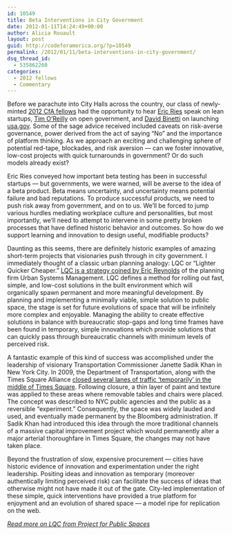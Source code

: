 ```yaml
---
id: 10549
title: Beta Interventions in City Government
date: 2012-01-11T14:24:49+00:00
author: Alicia Rouault
layout: post
guid: http://codeforamerica.org/?p=10549
permalink: /2012/01/11/beta-interventions-in-city-government/
dsq_thread_id:
  - 535862260
categories:
  - 2012 fellows
  - Commentary
---
```

Before we parachute into City Halls across the country, our class of newly-minted <a href="http://codeforamerica.org/2012-fellows/" target="_blank">2012 CfA fellows</a> had the opportunity to hear <a href="http://theleanstartup.com/" target="_blank">Eric Ries</a> speak on lean startups, <a href="http://radar.oreilly.com/tim/" target="_blank">Tim O&#8217;Reilly</a> on open government, and <a href="http://davidbinetti.com/" target="_blank">David Binetti</a> on launching <a href="http://www.usa.gov/" target="_blank">usa.gov</a>. Some of the sage advice received included caveats on risk-averse governance, power derived from the act of saying &#8220;No&#8221; and the importance of platform thinking. As we approach an exciting and challenging sphere of potential red-tape, blockades, and risk aversion — can we foster innovative, low-cost projects with quick turnarounds in government? Or do such models already exist?

Eric Ries conveyed how important beta testing has been in successful startups — but governments, we were warned, will be averse to the idea of a beta product. Beta means uncertainty, and uncertainty means potential failure and bad reputations. To produce successful products, we need to push risk away from government, and on to us. We&#8217;ll be forced to jump various hurdles mediating workplace culture and personalities, but most importantly, we&#8217;ll need to attempt to intervene in some pretty broken processes that have defined historic behavior and outcomes. So how do we support learning and innovation to design useful, modifiable products?

Daunting as this seems, there are definitely historic examples of amazing short-term projects that visionaries push through in city government. I immediately thought of a classic urban planning analogy: LQC or &#8220;Lighter Quicker Cheaper.&#8221; <a href="http://www.pps.org/uncategorized/eric-reynolds-master-of-low-cost-high-return-public-space-interventions-in-london-and-nyc/" target="_blank">LQC is a strategy coined by Eric Reynolds</a> of the planning firm Urban Systems Management. LQC defines a method for rolling out fast, simple, and low-cost solutions in the built environment which will organically spawn permanent and more meaningful development. By planning and implementing a minimally viable, simple solution to public space, the stage is set for future evolutions of space that will be infinitely more complex and enjoyable. Managing the ability to create effective solutions in balance with bureaucratic stop-gaps and long time frames have been found in temporary, simple innovations which provide solutions that can quickly pass through bureaucratic channels with minimum levels of perceived risk.

A fantastic example of this kind of success was accomplished under the leadership of visionary Transportation Commissioner Janette Sadik Khan in New York City. In 2009, the Department of Transportation, along with the Times Square Alliance <a href="http://nymag.com/news/features/56794/" target="_blank">closed several lanes of traffic &#8216;temporarily&#8217; in the middle of Times Square</a>. Following closure, a thin layer of paint and texture was applied to these areas where removable tables and chairs were placed. The concept was described to NYC public agencies and the public as a reversible &#8220;experiment.&#8221; Consequently, the space was widely lauded and used, and eventually made permanent by the Bloomberg administration. If Sadik Khan had introduced this idea through the more traditional channels of a massive capital improvement project which would permanently alter a major arterial thoroughfare in Times Square, the changes may not have taken place.

Beyond the frustration of slow, expensive procurement — cities have historic evidence of innovation and experimentation under the right leadership. Positing ideas and innovation as temporary (moreover authentically limiting perceived risk) can facilitate the success of ideas that otherwise might not have made it out of the gate. City-led implementation of these simple, quick interventions have provided a true platform for enjoyment and an evolution of shared space — a model ripe for replication on the web.

<a href="http://www.pps.org/articles/lighter-quicker-cheaper/" target="_blank"><em>Read more on LQC from Project for Public Spaces</em></a>